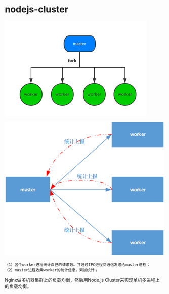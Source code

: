 # nodejs-cluster


![nodejs-cluster fork](/img/nodejs-cluster.png)


![nodejs-cluster statistics](/img/nodejs-cluster1.png)


	（1）各个worker进程统计自己的请求数。并通过IPC进程间通信发送给master进程；
	（2）master进程收集worker的统计信息，累加统计；

Nginx做多机器集群上的负载均衡，然后用Node.js Cluster来实现单机多进程上的负载均衡。

